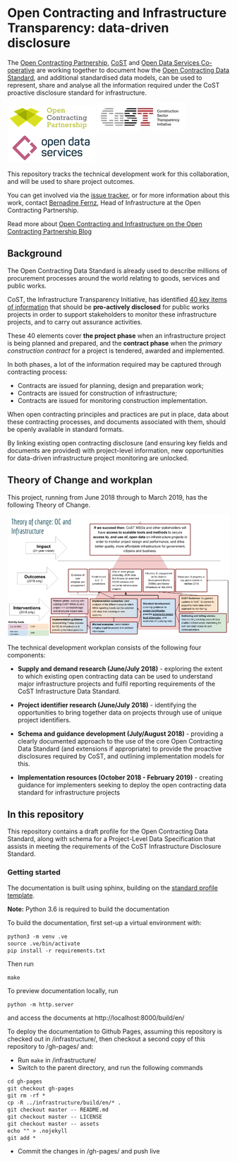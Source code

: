 # Open Contracting and Infrastructure Transparency: data-driven disclosure

The [Open Contracting Partnership](http://www.open-contracting.org), [CoST](http://www.constructiontransparency.org/) and [Open Data Services Co-operative](http://www.opendataservices.coop) are working together to document how the [Open Contracting Data Standard](http://standard.open-contracting.org), and additional standardised data models, can be used to represent, share and analyse all the information required under the CoST proactive disclosure standard for infrastructure.

![Open Contracting Partnership](assets/OCP_Logo.png) ![Construction Sector Transparency Initiative](assets/COST_Logo.jpg) ![Open Data Services Co-operative](assets/ODSC_Logo.png)

This repository tracks the technical development work for this collaboration, and will be used to share project outcomes.

You can get involved via the [issue tracker](LINK_TO_ADD), or for more information about this work, contact [Bernadine Fernz](mailto:bfernz@open-contracting.org), Head of Infrastructure at the Open Contracting Partnership.

Read more about [Open Contracting and Infrastructure on the Open Contracting Partnership Blog](https://www.open-contracting.org/tag/infrastructure/)

## Background

The Open Contracting Data Standard is already used to describe millions of procurement processes around the world relating to goods, services and public works.

CoST, the Infrastructure Transparency Initiative, has identified [40 key items of information](http://www.constructiontransparency.org/documentdownload.axd?documentresourceid=31) that should be **pro-actively disclosed** for public works projects in order to support stakeholders to monitor these infrastructure projects, and to carry out assurance activities.

These 40 elements cover **the project phase** when an infrastructure project is being planned and prepared, and the **contract phase** when the _primary construction contract_ for a project is tendered, awarded and implemented.

In both phases, a lot of the information required may be captured through contracting process:

* Contracts are issued for planning, design and preparation work;
* Contracts are issued for construction of infrastructure;
* Contracts are issued for monitoring construction implementation.

When open contracting principles and practices are put in place, data about these contracting processes, and documents associated with them, should be openly available in standard formats.

By linking existing open contracting disclosure (and ensuring key fields and documents are provided) with project-level information, new opportunities for data-driven infrastructure project monitoring are unlocked.

## Theory of Change and workplan

This project, running from June 2018 through to March 2019, has the following Theory of Change.

![assets/OC-CoST-TheoryOfChange-June2018.png](assets/OC-CoST-TheoryOfChange-June2018.png)

The technical development workplan consists of the following four components:

* **Supply and demand research (June/July 2018)** - exploring the extent to which existing open contracting data can be used to understand major infrastructure projects and fulfil reporting requirements of the CoST Infrastructure Data Standard.

* **Project identifier research (June/July 2018)** - identifying the opportunities to bring together data on projects through use of unique project identifiers.

* **Schema and guidance development (July/August 2018)** - providing a clearly documented approach to the use of the core Open Contracting Data Standard (and extensions if appropriate) to provide the proactive disclosures required by CoST, and outlining implementation models for this.

* **Implementation resources (October 2018 - February 2019)** - creating guidance for implementers seeking to deploy the open contracting data standard for infrastructure projects

## In this repository

This repository contains a draft profile for the Open Contracting Data Standard, along with schema for a Project-Level Data Specification that assists in meeting the requirements of the CoST Infrastructure Disclosure Standard.

### Getting started

The documentation is built using sphinx, building on the [standard profile template](https://github.com/open-contracting/standard_profile_template).

**Note:** Python 3.6 is required to build the documentation

To build the documentation, first set-up a virtual environment with:

```
python3 -m venv .ve
source .ve/bin/activate
pip install -r requirements.txt
```

Then run

```
make
```

To preview documentation locally, run

```
python -m http.server
```

and access the documents at http://localhost:8000/build/en/

To deploy the documentation to Github Pages, assuming this repository is checked out in /infrastructure/, then checkout a second copy of this repository to /gh-pages/ and:

* Run `make` in /infrastructure/
* Switch to the parent directory, and run the following commands

```
cd gh-pages
git checkout gh-pages
git rm -rf *
cp -R ../infrastructure/build/en/* .
git checkout master -- README.md
git checkout master -- LICENSE
git checkout master -- assets
echo "" > .nojekyll
git add *
```

* Commit the changes in /gh-pages/ and push live
